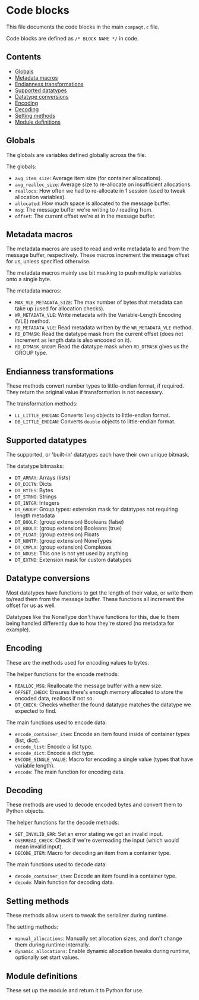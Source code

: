 # Code blocks

This file documents the code blocks in the main `compaqt.c` file.

Code blocks are defined as `/* BLOCK NAME */` in code.


## Contents

- [Globals](#globals)
- [Metadata macros](#metadata-macros)
- [Endianness transformations](#endianness-transformations)
- [Supported datatypes](#supported-datatypes)
- [Datatype conversions](#datatype-conversions)
- [Encoding](#encoding)
- [Decoding](#decoding)
- [Setting methods](#setting-methods)
- [Module definitions](#module-definitions)


## Globals

The globals are variables defined globally across the file.

The globals:
- `avg_item_size`:     Average item size (for container allocations).
- `avg_realloc_size`:  Average size to re-allocate on insufficient allocations.
- `reallocs`:          How often we had to re-allocate in 1 session (used to tweak allocation variables).
- `allocated`:         How much space is allocated to the message buffer.
- `msg`:               The message buffer we're writing to / reading from.
- `offset`:            The current offset we're at in the message buffer.


## Metadata macros

The metadata macros are used to read and write metadata to and from the message buffer, respectively.
These macros increment the message offset for us, unless specified otherwise.

The metadata macros mainly use bit masking to push multiple variables onto a single byte.

The metadata macros:
- `MAX_VLE_METADATA_SIZE`:  The max number of bytes that metadata can take up (used for allocation checks).
- `WR_METADATA_VLE`:        Write metadata with the Variable-Length Encoding (VLE) method.
- `RD_METADATA_VLE`:        Read metadata written by the `WR_METADATA_VLE` method.
- `RD_DTMASK`:              Read the datatype mask from the current offset (does not increment as length data is also encoded on it).
- `RD_DTMASK_GROUP`:        Read the datatype mask when `RD_DTMASK` gives us the GROUP type.


## Endianness transformations

These methods convert number types to little-endian format, if required. They return the original value if transformation is not necessary.

The transformation methods:
- `LL_LITTLE_ENDIAN`:  Converts `long` objects to little-endian format.
- `DB_LITTLE_ENDIAN`:  Converts `double` objects to little-endian format.


## Supported datatypes

The supported, or 'built-in' datatypes each have their own unique bitmask.

The datatype bitmasks:
- `DT_ARRAY`:  Arrays (lists)
- `DT_DICTN`:  Dicts
- `DT_BYTES`:  Bytes
- `DT_STRNG`:  Strings
- `DT_INTGR`:  Integers
- `DT_GROUP`:  Group types: extension mask for datatypes not requiring length metadata
- `DT_BOOLF`:  (group extension) Booleans (false)
- `DT_BOOLT`:  (group extension) Booleans (true)
- `DT_FLOAT`:  (group extension) Floats
- `DT_NONTP`:  (group extension) NoneTypes
- `DT_CMPLX`:  (group extension) Complexes
- `DT_NOUSE`:  This one is not yet used by anything
- `DT_EXTND`:  Extension mask for custom datatypes


## Datatype conversions

Most datatypes have functions to get the length of their value, or write them to/read them from the message buffer.
These functions all increment the offset for us as well.

Datatypes like the NoneType don't have functions for this, due to them being handled differently due to how they're stored (no metadata for example).


## Encoding

These are the methods used for encoding values to bytes.

The helper functions for the encode methods:
- `REALLOC_MSG`:   Reallocate the message buffer with a new size.
- `OFFSET_CHECK`:  Ensures there's enough memory allocated to store the encoded data, reallocs if not so.
- `DT_CHECK`:      Checks whether the found datatype matches the datatype we expected to find.

The main functions used to encode data:
- `encode_container_item`:  Encode an item found inside of container types (list, dict).
- `encode_list`:            Encode a list type.
- `encode_dict`:            Encode a dict type.
- `ENCODE_SINGLE_VALUE`:    Macro for encoding a single value (types that have variable length).
- `encode`:                 The main function for encoding data.


## Decoding

These methods are used to decode encoded bytes and convert them to Python objects.

The helper functions for the decode methods:
- `SET_INVALID_ERR`:  Set an error stating we got an invalid input.
- `OVERREAD_CHECK`:   Check if we're overreading the input (which would mean invalid input).
- `DECODE_ITEM`:      Macro for decoding an item from a container type.

The main functions used to decode data:
- `decode_container_item`:  Decode an item found in a container type.
- `decode`:                 Main function for decoding data.


## Setting methods

These methods allow users to tweak the serializer during runtime.

The setting methods:
- `manual_allocations`:   Manually set allocation sizes, and don't change them during runtime internally.
- `dynamic_allocations`:  Enable dynamic allocation tweaks during runtime, optionally set start values.


## Module definitions

These set up the module and return it to Python for use.


